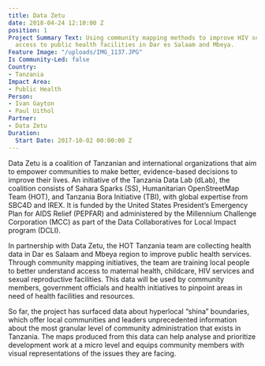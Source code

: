 ```yaml
---
title: Data Zetu
date: 2018-04-24 12:10:00 Z
position: 1
Project Summary Text: Using community mapping methods to improve HIV services and
  access to public health facilities in Dar es Salaam and Mbeya.
Feature Image: "/uploads/IMG_1137.JPG"
Is Community-Led: false
Country:
- Tanzania
Impact Area:
- Public Health
Person:
- Ivan Gayton
- Paul Uithol
Partner:
- Data Zetu
Duration:
  Start Date: 2017-10-02 00:00:00 Z
---
```


Data Zetu is a coalition of Tanzanian and international organizations that aim to empower communities to make better, evidence-based decisions to improve their lives. An initiative of the Tanzania Data Lab (dLab), the coalition consists of Sahara Sparks (SS), Humanitarian OpenStreetMap Team (HOT), and Tanzania Bora Initiative (TBI), with global expertise from SBC4D and IREX. It is funded by the United States President’s Emergency Plan for AIDS Relief (PEPFAR) and administered by the Millennium Challenge Corporation (MCC) as part of the Data Collaboratives for Local Impact program (DCLI).

In partnership with Data Zetu, the HOT Tanzania team are collecting health data in Dar es Salaam and Mbeya region to improve public health services. Through community mapping initiatives, the team are training local people to better understand access to maternal health, childcare, HIV services and sexual reproductive facilities. This data will be used by community members, government officials and health initiatives to pinpoint areas in need of health facilities and resources.

So far, the project has surfaced data about hyperlocal “shina” boundaries, which offer local communities and leaders unprecedented information about the most granular level of community administration that exists in Tanzania. The maps produced from this data can help analyse and prioritize development work at a micro level and equips community members with visual representations of the issues they are facing. 